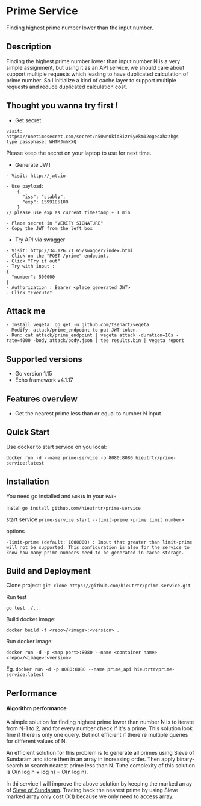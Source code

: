 # Prime Service
Finding highest prime number lower than the input number.

## Description
Finding the highest prime number lower than input number N is a very simple assignment, but using it as an API service, 
we should care about support multiple requests which leading to have duplicated calculation of prime number.
So I initialize a kind of cache layer to support multiple requests and reduce duplicated calculation cost.

## Thought you wanna try first !

* Get secret
```
visit: https://onetimesecret.com/secret/n50wn0kid8izr6yekm12ogedahzzhgs
type passphase: WHTMJmhKXQ
```
Please keep the secret on your laptop to use for next time.

* Generate JWT
```
- Visit: http://jwt.io

- Use payload:
    {
      "iss": "stably",
      "exp": 1599185100 
    }
// please use exp as current timestamp + 1 min

- Place secret in "VERIFY SIGNATURE"
- Copy the JWT from the left box
```

* Try API via swagger
```
- Visit: http://34.126.71.65/swagger/index.html
- Click on the "POST /prime" endpoint.
- Click "Try it out"
- Try with input :
{
  "number": 500000
}
- Authorization : Bearer <place generated JWT>
- Click "Execute"
```

## Attack me
```
- Install vegeta: go get -u github.com/tsenart/vegeta
- Modify: attack/prime_endpoint to put JWT token.
- Run: cat attack/prime_endpoint | vegeta attack -duration=10s -rate=4000 -body attack/body.json | tee results.bin | vegeta report
```

## Supported versions

* Go version 1.15
* Echo framework v4.1.17

## Features overview
* Get the nearest prime less than or equal to number N input

## Quick Start
Use docker to start service on you local:

`docker run -d --name prime-service -p 8080:8080 hieutrtr/prime-service:latest`

## Installation
You need go installed and `GOBIN` in your `PATH`

install `go install github.com/hieutrtr/prime-service`

start service `prime-service start --limit-prime <prime limit number>`

options
```
-limit-prime (default: 1000000) : Input that greater than limit-prime will not be supported. This configuration is also for the service to know how many prime numbers need to be generated in cache storage.
```

## Build and Deployment
Clone project:
`git clone https://github.com/hieutrtr/prime-service.git`

Run test

`go test ./...`

Build docker image:

`docker build -t <repo>/<image>:<version> .`

Run docker image:

`docker run -d -p <map port>:8080 --name <container name> <repo>/<image>:<version>`

Eg. `docker run -d -p 8080:8080 --name prime_api hieutrtr/prime-service:latest`

## Performance
#### Algorithm performance

A simple solution for finding highest prime lower than number N is to iterate from N-1 to 2, 
and for every number check if it's a prime. 
This solution look fine if there is only one query.
But not efficient if there're multiple queries for different values of N.

An efficient solution for this problem is to generate all primes using Sieve of Sundaram and store then in an array in increasing order. 
Then apply binary-search to search nearest prime less than N. Time complexity of this solution is O(n log n + log n) = O(n log n).

In thi service I will improve the above solution by keeping the marked array of [Sieve of Sundaram](https://www.geeksforgeeks.org/sieve-sundaram-print-primes-smaller-n/).
Tracing back the nearest prime by using Sieve marked array only cost O(1) because we only need to access array.
